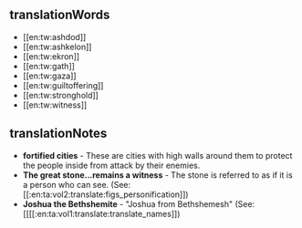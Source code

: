## translationWords

* [[en:tw:ashdod]]
* [[en:tw:ashkelon]]
* [[en:tw:ekron]]
* [[en:tw:gath]]
* [[en:tw:gaza]]
* [[en:tw:guiltoffering]]
* [[en:tw:stronghold]]
* [[en:tw:witness]]

## translationNotes

* **fortified cities** - These are cities with high walls around them to protect the people inside from attack by their enemies.
* **The great stone...remains a witness** - The stone is referred to as if it is a person who can see. (See: [[:en:ta:vol2:translate:figs_personification]])
* **Joshua the Bethshemite** - "Joshua from Bethshemesh" (See: [[[[:en:ta:vol1:translate:translate_names]])
